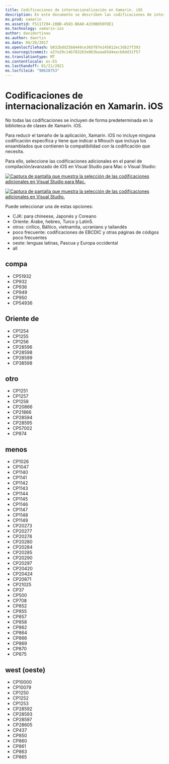 ```yaml
---
title: Codificaciones de internacionalización en Xamarin. iOS
description: En este documento se describen las codificaciones de internacionalización en Xamarin. iOS, que describen las codificaciones disponibles y cómo agregarlas a una aplicación.
ms.prod: xamarin
ms.assetid: F5117294-28BB-4583-B6A0-A339B050FDE1
ms.technology: xamarin-ios
author: davidortinau
ms.author: daortin
ms.date: 04/28/2017
ms.openlocfilehash: b832bdd25b8449ce365f87e145812ec3db27f393
ms.sourcegitcommit: e27e29c14b783263e063baaa65d4eecb8dd31f57
ms.translationtype: MT
ms.contentlocale: es-ES
ms.lasthandoff: 01/21/2021
ms.locfileid: "98628753"
---
```

# <a name="internationalization-encodings-in-xamarinios"></a>Codificaciones de internacionalización en Xamarin. iOS

No todas las codificaciones se incluyen de forma predeterminada en la biblioteca de clases de Xamarin. iOS.

Para reducir el tamaño de la aplicación, Xamarin. iOS no incluye ninguna codificación específica y tiene que indicar a Mtouch que incluya los ensamblados que contienen la compatibilidad con la codificación que necesita.

Para ello, seleccione las codificaciones adicionales en el panel de compilación/avanzado de iOS en Visual Studio para Mac o Visual Studio:

 [![Captura de pantalla que muestra la selección de las codificaciones adicionales en Visual Studio para Mac.](encodings-images/00.png)](encodings-images/00.png#lightbox)

 [![Captura de pantalla que muestra la selección de las codificaciones adicionales en Visual Studio.](encodings-images/00a.png)](encodings-images/00a.png#lightbox)

Puede seleccionar una de estas opciones:

- CJK: para chineese, Japonés y Coreano
- Oriente: Árabe, hebreo, Turco y Latin5.
- otros: cirílico, Báltico, vietnamita, ucraniano y tailandés
- poco frecuente: codificaciones de EBCDIC y otras páginas de códigos poco frecuentes
- oeste: lenguas latinas, Pascua y Europa occidental
- all

 <a name="cjk"></a>

## <a name="cjk"></a>compa

- CP51932
- CP932
- CP936
- CP949
- CP950
- CP54936

 <a name="mideast"></a>

## <a name="mideast"></a>Oriente de

- CP1254
- CP1255
- CP1256
- CP28596
- CP28598
- CP28599
- CP38598

 <a name="other"></a>

## <a name="other"></a>otro

- CP1251
- CP1257
- CP1258
- CP20866
- CP21866
- CP28594
- CP28595
- CP57002
- CP874

 <a name="rare"></a>

## <a name="rare"></a>menos

- CP1026
- CP1047
- CP1140
- CP1141
- CP1142
- CP1143
- CP1144
- CP1145
- CP1146
- CP1147
- CP1148
- CP1149
- CP20273
- CP20277
- CP20278
- CP20280
- CP20284
- CP20285
- CP20290
- CP20297
- CP20420
- CP20424
- CP20871
- CP21025
- CP37
- CP500
- CP708
- CP852
- CP855
- CP857
- CP858
- CP862
- CP864
- CP866
- CP869
- CP870
- CP875

 <a name="west"></a>

## <a name="west"></a>west (oeste)

- CP10000
- CP10079
- CP1250
- CP1252
- CP1253
- CP28592
- CP28593
- CP28597
- CP28605
- CP437
- CP850
- CP860
- CP861
- CP863
- CP865
